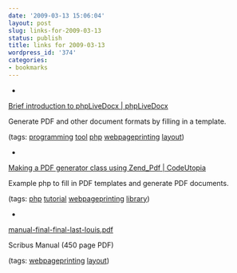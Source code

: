 ```yaml
---
date: '2009-03-13 15:06:04'
layout: post
slug: links-for-2009-03-13
status: publish
title: links for 2009-03-13
wordpress_id: '374'
categories:
- bookmarks
---
```


  * 
                

[Brief introduction to phpLiveDocx | phpLiveDocx](http://www.phplivedocx.org/articles/brief-introduction-to-phplivedocx/)


                

Generate PDF and other document formats by filling in a template.


                

(tags: [programming](http://delicious.com/eob/programming) [tool](http://delicious.com/eob/tool) [php](http://delicious.com/eob/php) [webpageprinting](http://delicious.com/eob/webpageprinting) [layout](http://delicious.com/eob/layout))


            
  * 
                

[Making a PDF generator class using Zend_Pdf | CodeUtopia](http://codeutopia.net/blog/2008/10/04/making-a-pdf-generator-class-using-zend_pdf/)


                

Example php to fill in PDF templates and generate PDF documents.


                

(tags: [php](http://delicious.com/eob/php) [tutorial](http://delicious.com/eob/tutorial) [webpageprinting](http://delicious.com/eob/webpageprinting) [library](http://delicious.com/eob/library))


            
  * 
                

[manual-final-final-last-louis.pdf](http://rapidshare.de/files/45947483/manual-final-final-last-louis.pdf.html)


                

Scribus Manual (450 page PDF)


                

(tags: [webpageprinting](http://delicious.com/eob/webpageprinting) [layout](http://delicious.com/eob/layout))


            
